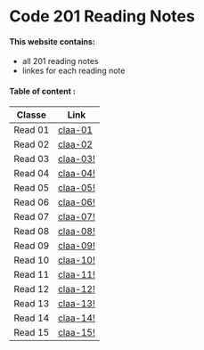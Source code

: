 # Code 201 Reading Notes

#### This website contains:
+ all 201 reading notes 
+ linkes for each reading note


#### Table of content :
**Classe**  |  **Link**
------------ | ------------- 
Read 01 |  [claa-01](https://israaothman.github.io/reading-notes/class-01)
Read 02 |  [claa-02](http://)
Read 03 |  [claa-03!](http://)
Read 04 |  [claa-04!](http://)
Read 05 |  [claa-05!](http://)
Read 06 |  [claa-06!](http://)
Read 07 |  [claa-07!](http://)
Read 08 |  [claa-08!](http://)
Read 09 |  [claa-09!](http://)
Read 10 |  [claa-10!](http://)
Read 11 |  [claa-11!](http://)
Read 12 |  [claa-12!](http://)
Read 13 |  [claa-13!](http://)
Read 14 |  [claa-14!](http://)
Read 15 |  [claa-15!](http://)






